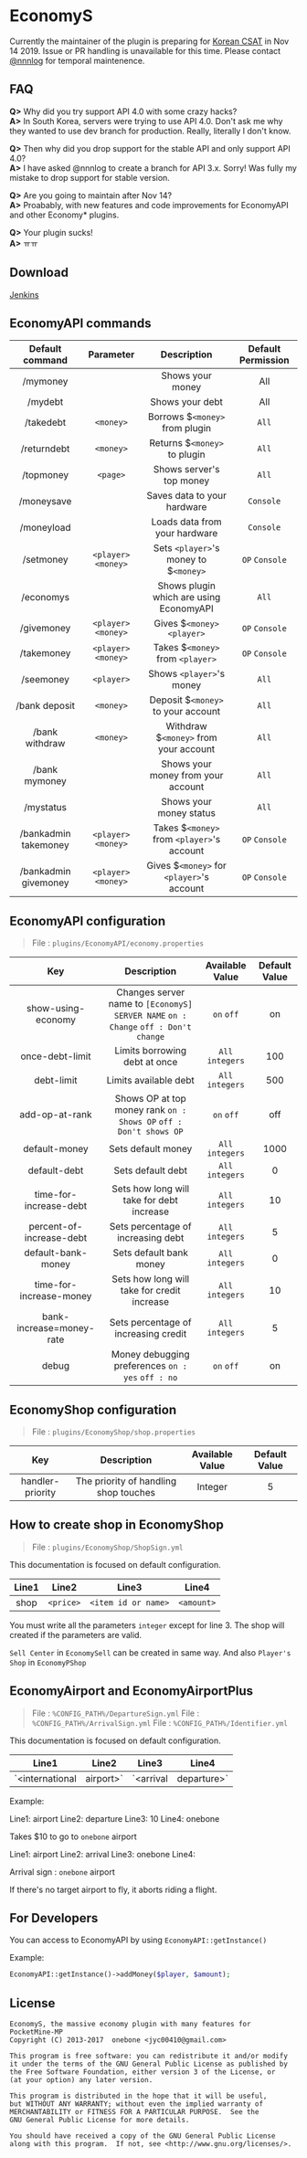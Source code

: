 # EconomyS

Currently the maintainer of the plugin is preparing for [Korean CSAT](https://en.wikipedia.org/wiki/College_Scholastic_Ability_Test) in Nov 14 2019. Issue or PR handling is unavailable for this time. Please contact [@nnnlog](https://github.com/nnnlog) for temporal maintenence. 

## FAQ
**Q>** Why did you try support API 4.0 with some crazy hacks?<br>
**A>** In South Korea, servers were trying to use API 4.0. Don't ask me why they wanted to use dev branch for production. Really, literally I don't know.

**Q>** Then why did you drop support for the stable API and only support API 4.0?<br>
**A>** I have asked @nnnlog to create a branch for API 3.x. Sorry! Was fully my mistake to drop support for stable version.

**Q>** Are you going to maintain after Nov 14?<br>
**A>** Proabably, with new features and code improvements for EconomyAPI and other Economy* plugins.

**Q>** Your plugin sucks!<br>
**A>** ㅠㅠ


## Download
[Jenkins](https://jenkins.onebone.me/job/EconomyS/)

## EconomyAPI commands

| Default command | Parameter | Description | Default Permission |
| :-----: | :-------: | :---------: | :-------: |
| /mymoney | | Shows your money | All |
| /mydebt | | Shows your debt | All |
| /takedebt | `<money>` | Borrows $`<money>` from plugin | `All` |
| /returndebt | `<money>` | Returns $`<money>` to plugin | `All` |
| /topmoney | `<page>` | Shows server's top money | `All` |
| /moneysave | | Saves data to your hardware | `Console` |
| /moneyload | | Loads data from your hardware | `Console` |
| /setmoney | `<player>` `<money>` | Sets `<player>`'s money to $`<money>` | `OP` `Console` |
| /economys | | Shows plugin which are using EconomyAPI | `All` |
| /givemoney | `<player>` `<money>` | Gives $`<money>` `<player>` | `OP` `Console` |
| /takemoney | `<player>` `<money>` | Takes $`<money>` from `<player>` | `OP` `Console` |
| /seemoney | `<player>` | Shows `<player>`'s money | `All` |
| /bank deposit | `<money>` | Deposit $`<money>` to your account | `All` |
| /bank withdraw | `<money>` | Withdraw $`<money>` from your account | `All` |
| /bank mymoney | | Shows your money from your account | `All` |
| /mystatus | | Shows your money status | `All` |
| /bankadmin takemoney | `<player>` `<money>` | Takes $`<money>` from `<player>`'s account | `OP` `Console` |
| /bankadmin givemoney | `<player>` `<money>` | Gives $`<money>` for `<player>`'s account | `OP` `Console` |


## EconomyAPI configuration

> File : `plugins/EconomyAPI/economy.properties`

| Key | Description | Available Value | Default Value |
| :-: | :---------: | :---------------: | :---------: |
| show-using-economy | Changes server name to `[EconomyS] SERVER NAME`   `on : Change` `off : Don't change` | `on` `off` | on | 
| once-debt-limit | Limits borrowing debt at once | `All integers` | 100 |
| debt-limit | Limits available debt | `All integers` | 500 |
| add-op-at-rank | Shows OP at top money rank    `on : Shows OP` `off : Don't shows OP` | `on` `off` | off |
| default-money | Sets default money | `All integers` | 1000 |
| default-debt | Sets default debt | `All integers` | 0 |
| time-for-increase-debt | Sets how long will take for debt increase | `All integers` | 10 |
| percent-of-increase-debt | Sets percentage of increasing debt | `All integers` | 5 |
| default-bank-money | Sets default bank money | `All integers` | 0 |
| time-for-increase-money | Sets how long will take for credit increase | `All integers` | 10 |
| bank-increase=money-rate | Sets percentage of increasing credit | `All integers` | 5 |
| debug | Money debugging preferences  `on : yes` `off : no` | `on` `off` | on |

## EconomyShop configuration

> File : `plugins/EconomyShop/shop.properties`

| Key | Description | Available Value | Default Value |
| :-: | :---------: | :-------------: | :-----------: |
| handler-priority | The priority of handling shop touches | Integer | 5 |

## How to create shop in EconomyShop

> File : `plugins/EconomyShop/ShopSign.yml`

This documentation is focused on default configuration.

| Line1 | Line2 | Line3 | Line4 |
| :---: | :---: | :---: | :---: |
| shop | `<price>` | `<item id or name>` | `<amount>` |

You must write all the parameters `integer` except for line 3.
The shop will created if the parameters are valid.

`Sell Center` in `EconomySell` can be created in same way. And also `Player's Shop` in `EconomyPShop`

## EconomyAirport and EconomyAirportPlus

> File : `%CONFIG_PATH%/DepartureSign.yml`
> File : `%CONFIG_PATH%/ArrivalSign.yml`
> File : `%CONFIG_PATH%/Identifier.yml`

This documentation is focused on default configuration.

| Line1 | Line2 | Line3 | Line4 |
| :---: | :---: | :---: | :---: |
| `<international | airport>` | `<arrival | departure>` | `<arrival:`Airport name` departure:`price`>` | `<arrival:`none` departure:`<target>`>` |

Example:

Line1: airport
Line2: departure
Line3: 10
Line4: onebone

Takes $10 to go to `onebone` airport

Line1: airport
Line2: arrival
Line3: onebone
Line4: 

Arrival sign : `onebone` airport

If there's no target airport to fly, it aborts riding a flight.

## For Developers

You can access to EconomyAPI by using `EconomyAPI::getInstance()`

Example:
```php
EconomyAPI::getInstance()->addMoney($player, $amount);
```

## License
```
EconomyS, the massive economy plugin with many features for PocketMine-MP
Copyright (C) 2013-2017  onebone <jyc00410@gmail.com>

This program is free software: you can redistribute it and/or modify
it under the terms of the GNU General Public License as published by
the Free Software Foundation, either version 3 of the License, or
(at your option) any later version.

This program is distributed in the hope that it will be useful,
but WITHOUT ANY WARRANTY; without even the implied warranty of
MERCHANTABILITY or FITNESS FOR A PARTICULAR PURPOSE.  See the
GNU General Public License for more details.

You should have received a copy of the GNU General Public License
along with this program.  If not, see <http://www.gnu.org/licenses/>.
```